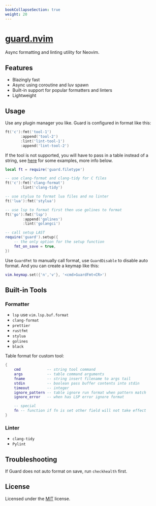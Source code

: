 ```yaml
---
bookCollapseSection: true
weight: 20
---
```


# [guard.nvim](https://github.com/nvimdev/guard.nvim)

Async formatting and linting utility for Neovim.

## Features

- Blazingly fast
- Async using coroutine and luv spawn
- Built-in support for popular formatters and linters
- Lightweight

## Usage

Use any plugin manager you like. Guard is configured in format like this:

```lua
ft('c'):fmt('tool-1')
       :append('tool-2')
       :lint('lint-tool-1')
       :append('lint-tool-2')
```

If the tool is not supported, you will have to pass in a table instead of a string, see 
[here](https://github.com/nvimdev/guard.nvim/tree/main/lua/guard/tools) for some examples, more info below.

```lua
local ft = require('guard.filetype')

-- use clang-format and clang-tidy for C files
ft('c'):fmt('clang-format')
       :lint('clang-tidy')

-- use stylua to format lua files and no linter
ft('lua'):fmt('stylua')

-- use lsp to format first then use golines to format
ft('go'):fmt('lsp')
        :append('golines')
        :lint('golangci')

-- call setup LAST
require('guard').setup({
    -- the only option for the setup function
    fmt_on_save = true,
})
```

Use `GuardFmt` to manually call format, use `GuardDisable` to disable auto format. And you can create
a keymap like this:

```lua
vim.keymap.set({'n','v'}, '<cmd>GuardFmt<CR>')
```

## Built-in Tools

### Formatter

- `lsp` use `vim.lsp.buf.format`
- `clang-format`
- `prettier`
- `rustfmt`
- `stylua`
- `golines`
- `black`

Table format for custom tool:

```lua
{
    cmd            -- string tool command
    args           -- table command arguments
    fname          -- string insert filename to args tail
    stdin          -- boolean pass buffer contents into stdin
    timeout        -- integer
    ignore_pattern -- table ignore run format when pattern match
    ignore_error   -- when has LSP error ignore format

    -- special
    fn -- function if fn is set other field will not take effect
}
```

### Linter

- `clang-tidy`
- `Pylint`

## Troubleshooting 

If Guard does not auto format on save, run `checkhealth` first.

## License

Licensed under the [MIT](https://github.com/nvimdev/guard.nvim/blob/main/LICENSE) license.
